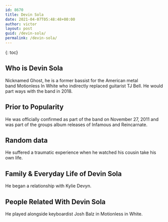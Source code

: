 ```yaml
---
id: 8670
title: Devin Sola
date: 2021-04-07T05:48:48+00:00
author: victor
layout: post
guid: /devin-sola/
permalink: /devin-sola/
---
```



{: toc}


## Who is Devin Sola



Nicknamed Ghost, he is a former bassist for the American metal band Motionless In White who indirectly replaced guitarist TJ Bell. He would part ways with the band in 2018. 

                
                
                
## Prior to Popularity



He was officially confirmed as part of the band on November 27, 2011 and was part of the groups album releases of Infamous and Reincarnate. 

                
                
                
## Random data



He suffered a traumatic experience when he watched his cousin take his own life.

                
                
                
## Family & Everyday Life of Devin Sola



He began a relationship with Kylie Devyn.

                
                
                
## People Related With Devin Sola



He played alongside keyboardist Josh Balz in Motionless in White. 

                
              
            
          
          
          
